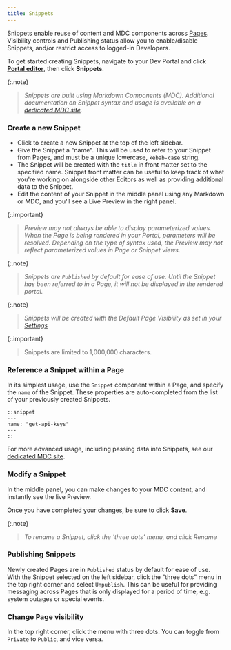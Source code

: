 ```yaml
---
title: Snippets
---
```


Snippets enable reuse of content and MDC components across [Pages](/dev-portal/portals/customization/custom-pages). Visibility controls and Publishing status allow you to enable/disable Snippets, and/or restrict access to logged-in Developers.

To get started creating Snippets, navigate to your Dev Portal and click [**Portal editor**](/dev-portal/portals/customization/portal-editor/), then click **Snippets**.

{:.note}
> *Snippets are built using Markdown Components (MDC). Additional documentation on Snippet syntax and usage is available on a [dedicated MDC site](https://portaldocs.konghq.com/components/snippet).*


### Create a new Snippet
* Click to create a new Snippet at the top of the left sidebar.
* Give the Snippet a "name". This will be used to refer to your Snippet from Pages, and must be a unique lowercase, `kebab-case` string.
* The Snippet will be created with the `title` in front matter set to the specified name. Snippet front matter can be useful to keep track of what you're working on alongside other Editors as well as providing additional data to the Snippet.
* Edit the content of your Snippet in the middle panel using any Markdown or MDC, and you'll see a Live Preview in the right panel.

{:.important}
> *Preview may not always be able to display parameterized values. When the Page is being rendered in your Portal, parameters will be resolved. Depending on the type of syntax used, the Preview may not reflect parameterized values in Page or Snippet views.*

{:.note}
> *Snippets are `Published` by default for ease of use. Until the Snippet has been referred to in a Page, it will not be displayed in the rendered portal.*

{:.note}
> *Snippets will be created with the Default Page Visibility as set in your [Settings](/dev-portal/portals/settings/general)*

{:.important}
> Snippets are limited to 1,000,000 characters.

### Reference a Snippet within a Page

In its simplest usage, use the `Snippet` component within a Page, and specify the `name` of the Snippet. These properties are auto-completed from the list of your previously created Snippets.

```mdc
::snippet
---
name: "get-api-keys"
---
::
```

For more advanced usage, including passing data into Snippets, see our [dedicated MDC site](https://portaldocs.konghq.com/components/snippet).

### Modify a Snippet

In the middle panel, you can make changes to your MDC content, and instantly see the live Preview.

Once you have completed your changes, be sure to click **Save**.

{:.note}
> *To rename a Snippet, click the 'three dots' menu, and click Rename*

### Publishing Snippets

Newly created Pages are in `Published` status by default for ease of use. With the Snippet selected on the left sidebar, click the "three dots" menu in the top right corner and select `Unpublish`. This can be useful for providing messaging across Pages that is only displayed for a period of time, e.g. system outages or special events.

### Change Page visibility

In the top right corner, click the menu with three dots. You can toggle from `Private` to `Public`, and vice versa.



